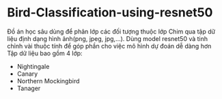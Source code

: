 # Bird-Classification-using-resnet50
Đồ án học sâu dùng để phân lớp các đối tượng thuộc lớp Chim qua tập dữ liệu định dạng hình ảnh(png, jpeg, jpg,...).
Dùng model resnet50 và tinh chỉnh vài thuộc tính để góp phần cho việc mô hình dự đoán dễ dàng hơn
Tập dữ liệu bao gồm 4 lớp:
+ Nightingale
+ Canary
+ Northern Mockingbird
+ Tanager
